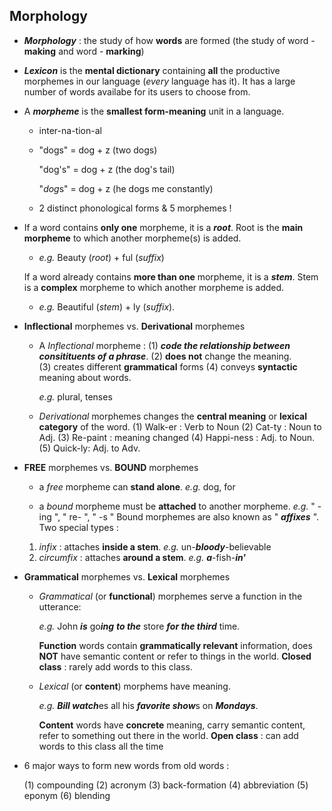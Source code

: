 ## Morphology

- ***Morphology*** : the study of how **words** are formed (the study of word - **making** and word - **marking**)

- ***Lexicon*** is the **mental dictionary** containing **all** the productive morphemes in our language (*every* language has it). It has a large number of words availabe for its users to choose from.

- A ***morpheme*** is the **smallest form-meaning** unit in a language.

    - inter-na-tion-al

    - "dogs"  = dog + z (two dogs)

        "dog's" = dog + z (the dog's tail)

        "*dog*s"  = dog + z (he dogs me constantly)

    - 2 distinct phonological forms & 5 morphemes !

- If a word contains **only one** morpheme, it is a ***root***. Root is the **main morpheme** to which another morpheme(s) is added. 

    - *e.g.*   Beauty (*root*) + ful (*suffix*)

    If a word already contains **more than one** morpheme, it is a ***stem***. Stem is a **complex** morpheme to which another morpheme is added.

    - *e.g.*   Beautiful (*stem*) + ly (*suffix*).

- **Inflectional** morphemes vs. **Derivational** morphemes

    - A *Inflectional* morpheme : 
        (1) ***code the relationship between consitituents of a phrase***. 
        (2) **does not** change the meaning.  
        (3) creates different **grammatical** forms 
        (4) conveys **syntactic** meaning about words.

        *e.g.*  plural, tenses

    - *Derivational* morphemes changes the **central meaning** or **lexical category** of the word.
        (1) Walk-er : Verb to Noun
        (2) Cat-ty : Noun to Adj.
        (3) Re-paint : meaning changed
        (4) Happi-ness : Adj. to Noun.
        (5) Quick-ly: Adj. to Adv. 

- **FREE** morphemes vs. **BOUND** morphemes
    - a *free* morpheme can **stand alone**.   *e.g.*   dog, for
    
    - a *bound* morpheme must be **attached** to another morpheme.   *e.g.*  " -ing ", " re- ", " -s "
        Bound morphemes are also known as " ***affixes*** ". Two special types :
     1. *infix* : attaches **inside a stem**.   *e.g.* un-***bloody***-believable
     2. *circumfix* : attaches **around a stem**.   *e.g.* ***a***-fish-***in'***

- **Grammatical** morphemes vs. **Lexical** morphemes

    - *Grammatical* (or **functional**) morphemes serve a function in the utterance: 

        *e.g.*   John ***is*** go***ing*** ***to the*** store ***for the third*** time.

        **Function** words contain **grammatically relevant** information, does **NOT** have semantic content or refer to things in the world. **Closed class** : rarely add words to this class.

    - *Lexical* (or **content**) morphems have meaning.

        *e.g.*   ***Bill watch***es all his ***favorite show***s on ***Mondays***.

        **Content** words have **concrete** meaning, carry semantic content, refer to something out there in the world. **Open class** : can add words to this class all the time 

- 6 major ways to form new words from old words :

    (1) compounding
    (2) acronym
    (3) back-formation
    (4) abbreviation
    (5) eponym
    (6) blending
